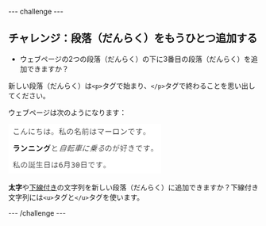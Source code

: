 --- challenge ---

## チャレンジ：段落（だんらく）をもうひとつ追加する

- ウェブページの2つの段落（だんらく）の下に3番目の段落（だんらく）を追加できますか？

新しい段落（だんらく）は`<p>`タグで始まり、`</p>`タグで終わることを思い出してください。

ウェブページは次のようになります：

![スクリーンショット](images/birthday-paragraph.png)

**太字**や<u>下線付き</u>の文字列を新しい段落（だんらく）に追加できますか？下線付き文字列には`<u>`タグと`</u>`タグを使います。

--- /challenge ---